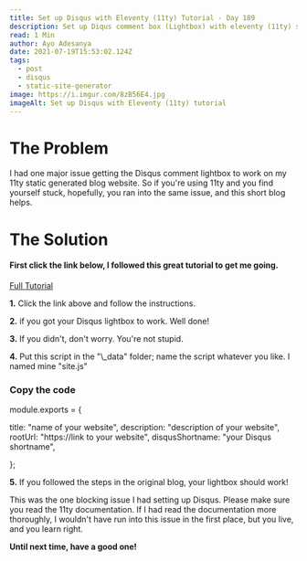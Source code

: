 ```yaml
---
title: Set up Disqus with Eleventy (11ty) Tutorial - Day 189
description: Set up Diqus comment box (Lightbox) with eleventy (11ty) static sight generator
read: 1 Min
author: Ayo Adesanya
date: 2021-07-19T15:53:02.124Z
tags:
  - post
  - disqus
  - static-site-generator
image: https://i.imgur.com/8zB56E4.jpg
imageAlt: Set up Disqus with Eleventy (11ty) tutorial
---
```


<h1 class="snippet__title text-gradient article-special-case">The Problem</h1>

<p class="blog-p">I had one major issue getting the Disqus comment lightbox to work on my 11ty static generated blog website. So if you're using 11ty and you find yourself stuck, hopefully, you ran into the same issue, and this short blog helps.</p>

<h1 class="snippet__title text-gradient article-special-case">The Solution</h1>

<h4>First click the link below, I followed this great tutorial to get me going.</h4>

<a href="https://blog.jodionne.com/how-to-use-disqus-with-eleventy-9081d9a246d8" class="btn btn--primary">Full Tutorial <span><i class="fas fa-arrow-right"></i></span></a>

<p class="blog-p"><strong>1.</strong> Click the link above and follow the instructions.</p>

<p class="blog-p"><strong>2.</strong> if you got your Disqus lightbox to work. Well done!</p>

<p class="blog-p"><strong>3.</strong> If you didn't, don't worry. You're not stupid.</p>

<p class="blog-p"><strong>4.</strong> Put this script in the "\_data" folder; name the script whatever you like. I named mine "site.js"</p>

<h3 class="snippet__title text-gradient article-special-case"> Copy the code</h3>

<div class="code-block">
  module.exports = {
  
  title: "name of your website",
  description: "description of your website",
  rootUrl: "https://link to your website",
  disqusShortname: "your Disqus shortname",
  
  };
</div>

<p class="blog-p"><strong>5.</strong> If you followed the steps in the original blog, your lightbox should work!</p>

</ol>

<P class="blog-p">This was the one blocking issue I had setting up Disqus. Please make sure you read the 11ty documentation. If I had read the documentation more thoroughly, I wouldn't have run into this issue in the first place, but you live, and you learn right.</P>

<strong>Until next time, have a good one!</strong>
